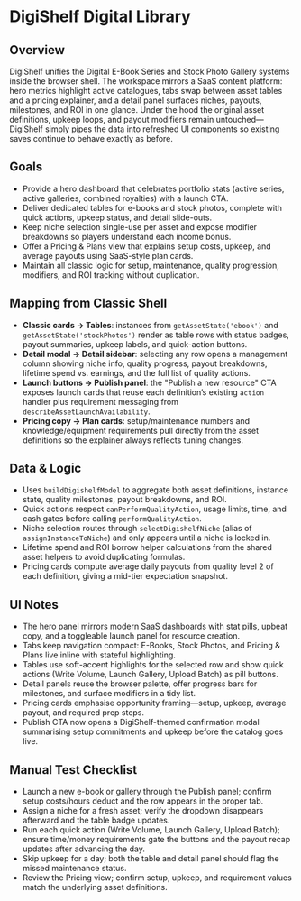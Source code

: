 # DigiShelf Digital Library

## Overview
DigiShelf unifies the Digital E-Book Series and Stock Photo Gallery systems inside the browser shell. The workspace mirrors a SaaS
content platform: hero metrics highlight active catalogues, tabs swap between asset tables and a pricing explainer, and a detail
panel surfaces niches, payouts, milestones, and ROI in one glance. Under the hood the original asset definitions, upkeep loops,
and payout modifiers remain untouched—DigiShelf simply pipes the data into refreshed UI components so existing saves continue to
behave exactly as before.

## Goals
- Provide a hero dashboard that celebrates portfolio stats (active series, active galleries, combined royalties) with a launch CTA.
- Deliver dedicated tables for e-books and stock photos, complete with quick actions, upkeep status, and detail slide-outs.
- Keep niche selection single-use per asset and expose modifier breakdowns so players understand each income bonus.
- Offer a Pricing & Plans view that explains setup costs, upkeep, and average payouts using SaaS-style plan cards.
- Maintain all classic logic for setup, maintenance, quality progression, modifiers, and ROI tracking without duplication.

## Mapping from Classic Shell
- **Classic cards → Tables**: instances from `getAssetState('ebook')` and `getAssetState('stockPhotos')` render as table rows with
  status badges, payout summaries, upkeep labels, and quick-action buttons.
- **Detail modal → Detail sidebar**: selecting any row opens a management column showing niche info, quality progress, payout
  breakdowns, lifetime spend vs. earnings, and the full list of quality actions.
- **Launch buttons → Publish panel**: the "Publish a new resource" CTA exposes launch cards that reuse each definition’s existing
  `action` handler plus requirement messaging from `describeAssetLaunchAvailability`.
- **Pricing copy → Plan cards**: setup/maintenance numbers and knowledge/equipment requirements pull directly from the asset
  definitions so the explainer always reflects tuning changes.

## Data & Logic
- Uses `buildDigishelfModel` to aggregate both asset definitions, instance state, quality milestones, payout breakdowns, and ROI.
- Quick actions respect `canPerformQualityAction`, usage limits, time, and cash gates before calling `performQualityAction`.
- Niche selection routes through `selectDigishelfNiche` (alias of `assignInstanceToNiche`) and only appears until a niche is
  locked in.
- Lifetime spend and ROI borrow helper calculations from the shared asset helpers to avoid duplicating formulas.
- Pricing cards compute average daily payouts from quality level 2 of each definition, giving a mid-tier expectation snapshot.

## UI Notes
- The hero panel mirrors modern SaaS dashboards with stat pills, upbeat copy, and a toggleable launch panel for resource creation.
- Tabs keep navigation compact: E-Books, Stock Photos, and Pricing & Plans live inline with stateful highlighting.
- Tables use soft-accent highlights for the selected row and show quick actions (Write Volume, Launch Gallery, Upload Batch) as
  pill buttons.
- Detail panels reuse the browser palette, offer progress bars for milestones, and surface modifiers in a tidy list.
- Pricing cards emphasise opportunity framing—setup, upkeep, average payout, and required prep steps.
- Publish CTA now opens a DigiShelf-themed confirmation modal summarising setup commitments and upkeep before the catalog goes live.

## Manual Test Checklist
- Launch a new e-book or gallery through the Publish panel; confirm setup costs/hours deduct and the row appears in the proper tab.
- Assign a niche for a fresh asset; verify the dropdown disappears afterward and the table badge updates.
- Run each quick action (Write Volume, Launch Gallery, Upload Batch); ensure time/money requirements gate the buttons and the
  payout recap updates after advancing the day.
- Skip upkeep for a day; both the table and detail panel should flag the missed maintenance status.
- Review the Pricing view; confirm setup, upkeep, and requirement values match the underlying asset definitions.

